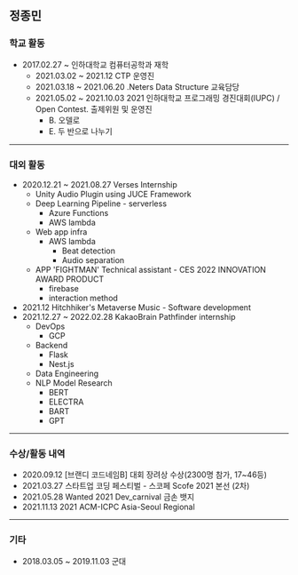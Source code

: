 ## 정종민

### 학교 활동
+ 2017.02.27 ~ 인하대학교 컴퓨터공학과 재학
  + 2021.03.02 ~ 2021.12 CTP 운영진
  + 2021.03.18 ~ 2021.06.20 .Neters Data Structure 교육담당
  + 2021.05.02 ~ 2021.10.03 2021 인하대학교 프로그래밍 경진대회(IUPC) / Open Contest. 출제위원 및 운영진
    + B. 오델로
    + E. 두 반으로 나누기

- - -

### 대외 활동
+ 2020.12.21 ~ 2021.08.27 Verses Internship
  + Unity Audio Plugin using JUCE Framework
  + Deep Learning Pipeline - serverless
    + Azure Functions
    + AWS lambda
  + Web app infra
    + AWS lambda
      + Beat detection
      + Audio separation
  + APP 'FIGHTMAN' Technical assistant - CES 2022 INNOVATION AWARD PRODUCT
    + firebase
    + interaction method
+ 2021.12 Hitchhiker's Metaverse Music - Software development
+ 2021.12.27 ~ 2022.02.28 KakaoBrain Pathfinder internship
  + DevOps
    + GCP
  + Backend
    + Flask
    + Nest.js
  + Data Engineering
  + NLP Model Research
    + BERT
    + ELECTRA
    + BART
    + GPT

- - -

### 수상/활동 내역
+ 2020.09.12 [브랜디 코드네임B] 대회 장려상 수상(2300명 참가, 17~46등)
+ 2021.03.27 스타트업 코딩 페스티벌 - 스코페 Scofe 2021 본선 (2차)
+ 2021.05.28 Wanted 2021 Dev_carnival 금손 뱃지
+ 2021.11.13 2021 ACM-ICPC Asia-Seoul Regional

- - -

### 기타
+ 2018.03.05 ~ 2019.11.03 군대
